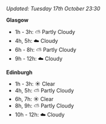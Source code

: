 *Updated: Tuesday 17th October 23:30*

**Glasgow**

* 1h - 3h: :partly_sunny: Partly Cloudy
* 4h, 5h: :cloud: Cloudy
* 6h - 8h: :partly_sunny: Partly Cloudy
* 9h - 12h: :cloud: Cloudy

**Edinburgh**

* 1h - 3h: :sunny: Clear
* 4h, 5h: :partly_sunny: Partly Cloudy
* 6h, 7h: :sunny: Clear
* 8h, 9h: :partly_sunny: Partly Cloudy
* 10h - 12h: :cloud: Cloudy
